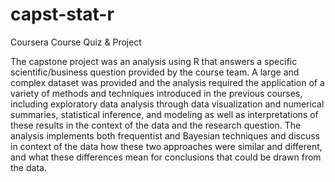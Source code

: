 # capst-stat-r

Coursera Course Quiz & Project

The capstone project was an analysis using R that answers a specific scientific/business question provided by the course team. A large and complex dataset was provided and the analysis required the application of a variety of methods and techniques introduced in the previous courses, including exploratory data analysis through data visualization and numerical summaries, statistical inference, and modeling as well as interpretations of these results in the context of the data and the research question. The analysis implements both frequentist and Bayesian techniques and discuss in context of the data how these two approaches were similar and different, and what these differences mean for conclusions that could be drawn from the data.
